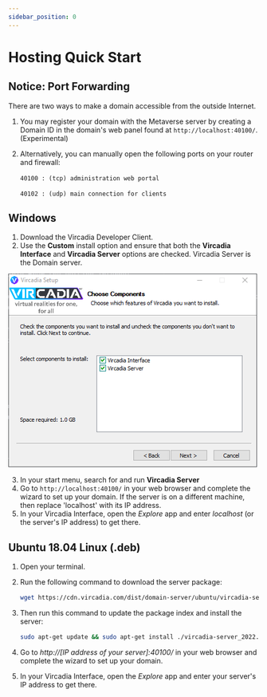 ```yaml
---
sidebar_position: 0
---
```


# Hosting Quick Start

## Notice: Port Forwarding

There are two ways to make a domain accessible from the outside
Internet.

1.  You may register your domain with the Metaverse server by creating a
    Domain ID in the domain's web panel found at `http://localhost:40100/`. (Experimental)

2.  Alternatively, you can manually open the following ports on your
    router and firewall:

    `40100 : (tcp) administration web portal`

    `40102 : (udp) main connection for clients`

## Windows

1.  Download the Vircadia Developer Client.
2.  Use the **Custom** install option and ensure that both the
    **Vircadia Interface** and **Vircadia Server**
    options are checked. Vircadia Server is the Domain server.

![image](_images/full-install-components.png)

3.  In your start menu, search for and run **Vircadia Server**
4.  Go to `http://localhost:40100/` in your web browser and complete the
    wizard to set up your domain. If the server is on a different
    machine, then replace 'localhost' with its IP address.
5.  In your Vircadia Interface, open the *Explore* app and
    enter *localhost* (or the server's IP address) to get
    there.

## Ubuntu 18.04 Linux (.deb)


1.  Open your terminal.

2.  Run the following command to download the server package:

    ```sh
    wget https://cdn.vircadia.com/dist/domain-server/ubuntu/vircadia-server_2022.1.1-selene-20220303-beb7bd4-0ubuntu1-1_amd64.deb
    ```
3.  Then run this command to update the package index and install the server:
    
    ```sh
    sudo apt-get update && sudo apt-get install ./vircadia-server_2022.1.1-selene-20220303-beb7bd4-0ubuntu1-1_amd64.deb
    ```

4.  Go to *http://[IP address of your server]:40100/* in your web
    browser and complete the wizard to set up your domain.

5.  In your Vircadia Interface, open the *Explore* app and
    enter your server's IP address to get there.
